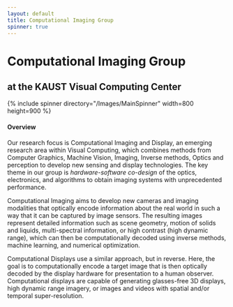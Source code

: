 ```yaml
---
layout: default
title: Computational Imaging Group
spinner: true
---
```


# Computational Imaging Group
## at the KAUST Visual Computing Center

{% include spinner directory="/Images/MainSpinner" width=800 height=900 %}


#### Overview

Our research focus is Computational Imaging and Display, an emerging research area within Visual Computing, which combines methods from Computer Graphics, Machine Vision, Imaging, Inverse methods, Optics and perception to develop new sensing and display technologies. The key theme in our group is *hardware-software co-design* of the optics, electronics, and algorithms to obtain imaging systems with unprecedented performance.

Computational Imaging aims to develop new cameras and imaging modalities that optically encode information about the real world in such a way that it can be captured by image sensors. The resulting images represent detailed information such as scene geometry, motion of solids and liquids, multi-spectral information, or high contrast (high dynamic range), which can then be computationally decoded using inverse methods, machine learning, and numerical optimization.  

Computational Displays use a similar approach, but in reverse. Here, the goal is to computationally encode a target image that is then optically decoded by the display hardware for presentation to a human observer. Computational displays are capable of generating glasses-free 3D displays, high dynamic range imagery, or images and videos with spatial and/or temporal super-resolution.
